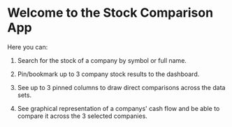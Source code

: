 # Welcome to the Stock Comparison App

Here you can: 

1. Search for the stock of a company by symbol or full name.

2. Pin/bookmark up to 3 company stock results to the dashboard.

3. See up to 3 pinned columns to draw direct comparisons across the data sets.

4. See graphical representation of a companys' cash flow and be able to compare it across the 3 selected companies.
